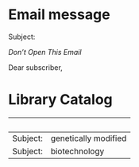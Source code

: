 # Email message 
Subject: 

*Don’t Open This Email* 

Dear subscriber,

# Library Catalog

|  |  |
---------|--------------------
Subject: | genetically modified
Subject: | biotechnology



